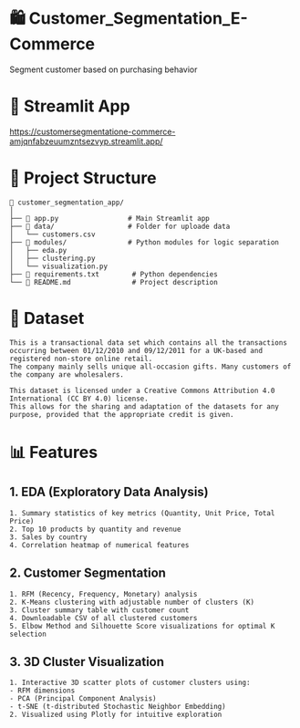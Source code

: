 # 🛍️ Customer_Segmentation_E-Commerce
Segment customer based on purchasing behavior

# 🔗 Streamlit App
https://customersegmentatione-commerce-amjqnfabzeuumzntsezvyp.streamlit.app/

# 🧠 Project Structure
```plaintext
📁 customer_segmentation_app/
│
├── 📄 app.py                 # Main Streamlit app
├── 📁 data/                  # Folder for uploade data
│   └── customers.csv
├── 📁 modules/               # Python modules for logic separation
│   ├── eda.py                
│   ├── clustering.py         
│   └── visualization.py      
├── 📄 requirements.txt        # Python dependencies
└── 📄 README.md               # Project description
```
# 📁 Dataset
```plaintext
This is a transactional data set which contains all the transactions occurring between 01/12/2010 and 09/12/2011 for a UK-based and registered non-store online retail.
The company mainly sells unique all-occasion gifts. Many customers of the company are wholesalers.
```
```plaintext
This dataset is licensed under a Creative Commons Attribution 4.0 International (CC BY 4.0) license.
This allows for the sharing and adaptation of the datasets for any purpose, provided that the appropriate credit is given.
```
# 📊 Features
## 1. EDA (Exploratory Data Analysis)
```plaintext
1. Summary statistics of key metrics (Quantity, Unit Price, Total Price)
2. Top 10 products by quantity and revenue
3. Sales by country
4. Correlation heatmap of numerical features
```
## 2. Customer Segmentation
```plaintext
1. RFM (Recency, Frequency, Monetary) analysis
2. K-Means clustering with adjustable number of clusters (K)
3. Cluster summary table with customer count
4. Downloadable CSV of all clustered customers
5. Elbow Method and Silhouette Score visualizations for optimal K selection
```
## 3. 3D Cluster Visualization
```plaintext
1. Interactive 3D scatter plots of customer clusters using:
- RFM dimensions
- PCA (Principal Component Analysis)
- t-SNE (t-distributed Stochastic Neighbor Embedding)
2. Visualized using Plotly for intuitive exploration
```
